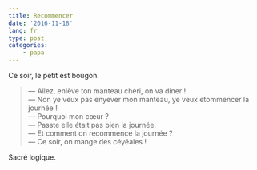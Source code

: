 ```yaml
---
title: Recommencer
date: '2016-11-18'
lang: fr
type: post
categories:
    - papa
---
```


Ce soir, le petit est bougon.

<!-- more -->

> — Allez, enlève ton manteau chéri, on va diner !  
> — Non ye veux pas enyever mon manteau, ye veux etommencer la journée !  
> — Pourquoi mon cœur ?  
> — Passte elle était pas bien la journée.  
> — Et comment on recommence la journée ?  
> — Ce soir, on mange des céyéales !

Sacré logique.